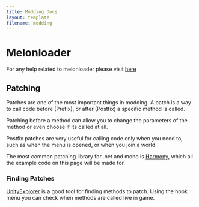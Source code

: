 ```yaml
---
title: Modding Docs
layout: template
filename: modding
--- 
```


# Melonloader
For any help related to melonloader please visit <a href="https://melonwiki.xyz/#/modders/quickstart"> here </a>


## Patching
Patches are one of the most important things in modding. A patch is a way to call code before (Prefix), or after (Postfix) a specific method is called.

Patching before a method can allow you to change the parameters of the method or even choose if its called at all.

Postfix patches are very useful for calling code only when you need to, such as when the menu is opened, or when you join a world.

The most common patching library for .net and mono is <a href="https://github.com/pardeike/Harmony">Harmony,</a> which all the example code on this page will be made for.

### Finding Patches
<a href="https://github.com/sinai-dev/UnityExplorer">UnityExplorer</a> is a good tool for finding methods to patch. Using the hook menu you can check when methods are called live in game. 
